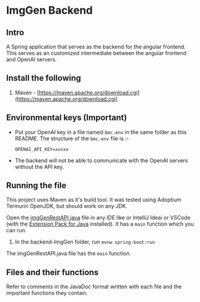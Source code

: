 # ImgGen Backend

## Intro

A Spring application that serves as the backend for the angular frontend. This serves as an customized intermediate
between the angular frontend and OpenAI servers.

## Install the following

1. Maven - [https://maven.apache.org/download.cgi](https://maven.apache.org/download.cgi)

## Environmental keys (Important)

-   Put your OpenAI key in a file named `bmc.env` in the same folder as this README. The structure of the `bmc.env` file
    is :-
    ```
    OPENAI_API_KEY=xxxxx
    ```
-   The backend will not be able to communicate with the OpenAI servers without the API key.

## Running the file

This project uses Maven as it's build tool. It was tested using Adoptium Termurin OpenJDK, but should work on any JDK.

Open the [imgGenRestAPI.java](./src/main/java/com/example/imgGenBackend/imgGenRestAPI.java) file in any IDE like or
IntelliJ Ideai or VSCode (with
the [Extension Pack for Java](https://marketplace.visualstudio.com/items?itemName=vscjava.vscode-java-pack) installed).
It has a `main` function which you can run.

1. In the backend-ImgGen folder, run `mvnw spring-boot:run`

The imgGenRestAPI.java file has the `main` function.

## Files and their functions

Refer to comments in the JavaDoc format written with each file and the important functions they contain.

